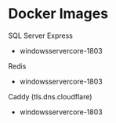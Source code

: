 # Docker Images

SQL Server Express
- windowsservercore-1803

Redis
- windowsservercore-1803

Caddy (tls.dns.cloudflare)
- windowsservercore-1803

